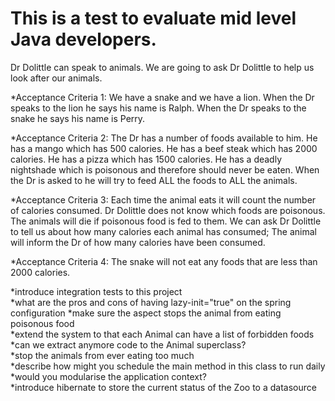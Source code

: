  This is a test to evaluate mid level Java developers.
===============================================================
Dr Dolittle can speak to animals.
We are going to ask Dr Dolittle to help us look after our animals.

*Acceptance Criteria 1:
We have a snake and we have a lion.
When the Dr speaks to the lion he says his name is Ralph.
When the Dr speaks to the snake he says his name is Perry.

*Acceptance Criteria 2:
The Dr has a number of foods available to him.
He has a mango which has 500 calories.
He has a beef steak which has 2000 calories.
He has a pizza which has 1500 calories.
He has a deadly nightshade which is poisonous and therefore should never be eaten.
When the Dr is asked to he will try to feed ALL the foods to ALL the animals.

*Acceptance Criteria 3:
Each time the animal eats it will count the number of calories consumed.
Dr Dolittle does not know which foods are poisonous.
The animals will die if poisonous food is fed to them.
We can ask Dr Dolittle to tell us about how many calories each animal has consumed; The animal will inform the Dr of how many calories have been consumed.  

*Acceptance Criteria 4:
The snake will not eat any foods that are less than 2000 calories.



*introduce integration tests to this project                                    
*what are the pros and cons of having lazy-init="true" on the spring configuration
*make sure the aspect stops the animal from eating poisonous food                 
*extend the system to that each Animal can have a list of forbidden foods         
*can we extract anymore code to the Animal superclass?                            
*stop the animals from ever eating too much                                       
*describe how might you schedule the main method in this class to run daily       
*would you modularise the application context?                                    
*introduce hibernate to store the current status of the Zoo to a datasource

